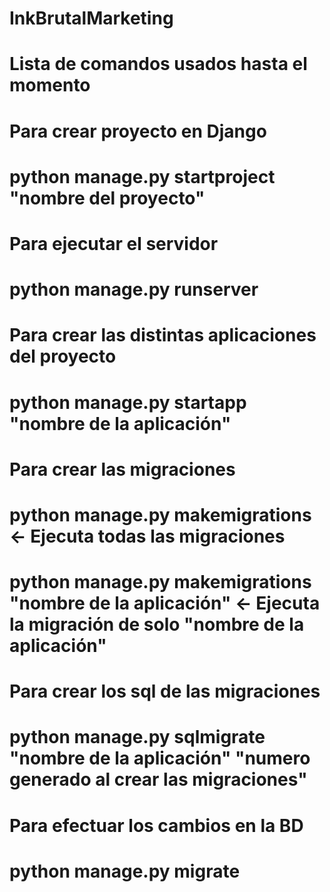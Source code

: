 # InkBrutalMarketing

# Lista de comandos usados hasta el momento
# Para crear proyecto en Django
# python manage.py startproject "nombre del proyecto"

# Para ejecutar el servidor
# python manage.py runserver

# Para crear las distintas aplicaciones del proyecto
# python manage.py startapp "nombre de la aplicación"

# Para crear las migraciones
# python manage.py makemigrations   <- Ejecuta todas las migraciones
# python manage.py makemigrations "nombre de la aplicación"   <- Ejecuta la migración de solo "nombre de la aplicación"

# Para crear los sql de las migraciones
# python manage.py sqlmigrate "nombre de la aplicación" "numero generado al crear las migraciones"

# Para efectuar los cambios en la BD
# python manage.py migrate